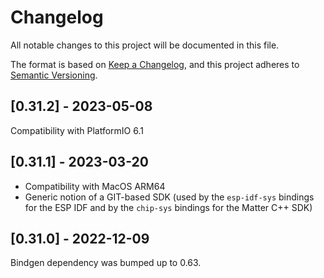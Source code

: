 # Changelog

All notable changes to this project will be documented in this file.

The format is based on [Keep a Changelog](https://keepachangelog.com/en/1.0.0/),
and this project adheres to [Semantic Versioning](https://semver.org/spec/v2.0.0.html).

## [0.31.2] - 2023-05-08

Compatibility with PlatformIO 6.1

## [0.31.1] - 2023-03-20

- Compatibility with MacOS ARM64
- Generic notion of a GIT-based SDK (used by the `esp-idf-sys` bindings for the ESP IDF and by the `chip-sys` bindings for the Matter C++ SDK)

## [0.31.0] - 2022-12-09

Bindgen dependency was bumped up to 0.63.
